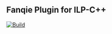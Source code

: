 ## Fanqie Plugin for ILP-C++

[![Build](https://github.com/bkctwy/FanqiePlugin/actions/workflows/build.yml/badge.svg)](https://github.com/bkctwy/FanqiePlugin/actions/workflows/build.yml)
